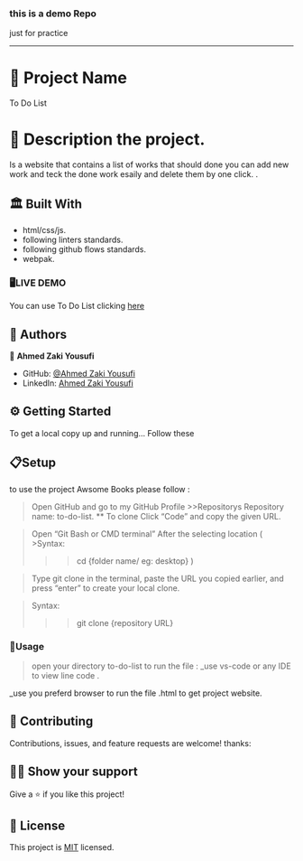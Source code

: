 ### this is a demo Repo 
just for practice
___________________________________________
# 🧧 Project Name

To Do List

# 📜 Description the project.

Is a website that contains a list of works that should done you can add new work and teck the done work esaily and delete them by one click. .

## 🏛 Built With

- html/css/js.
- following linters standards.
- following github flows standards.
- webpak.

### 🖥️LIVE DEMO
You can use To Do List clicking [here](https://zakiyousufi.github.io/to-do-list/)

## 📑 Authors

👤 **Ahmed Zaki Yousufi**
- GitHub: [@Ahmed Zaki Yousufi](https://github.com/zakiyousufi)
- LinkedIn: [Ahmed Zaki Yousufi](https://www.linkedin.com/in/ahmadzaki-yousufi-055214217/)

## ⚙ Getting Started

To get a local copy up and running... 
Follow these 
  ## 📋Setup
to use the project Awsome Books please follow :
 >Open GitHub and go to my GitHub Profile >>Repositorys
 Repository name: to-do-list.
 ** To clone
 >Click “Code” and copy the given URL.

 >Open “Git Bash or CMD terminal” After the selecting location 
 ( >Syntax:
  >>> cd {folder name/ eg: desktop} )

 >Type git clone in the terminal, paste the URL you copied earlier, and press “enter” to create your local clone.

 >Syntax:
  >>> git clone {repository URL}

### 🔌Usage

>open your directory to-do-list
to run the file :
_use vs-code or any IDE  to view line code .

_use you preferd browser to run the file .html to get project website.

## 🤝 Contributing

Contributions, issues, and feature requests are welcome!
thanks:

## 🙏🏻 Show your support

Give a ⭐️ if you like this project!

## 📝 License

This project is [MIT](./MIT.md) licensed.

